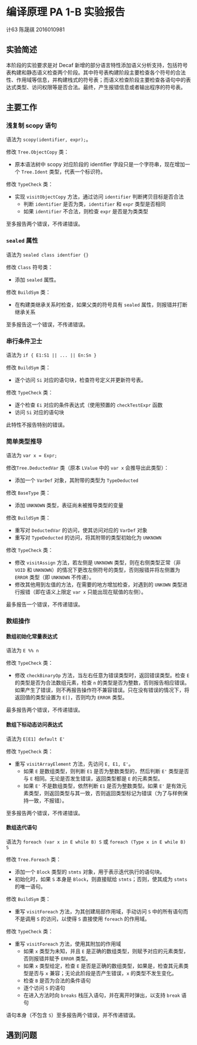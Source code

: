 # 编译原理 PA 1-B 实验报告

计63 陈晟祺 2016010981

## 实验简述

本阶段的实验要求是对 Decaf 新增的部分语言特性添加语义分析支持，包括符号表构建和静态语义检查两个阶段。其中符号表构建阶段主要检查各个符号的合法性、作用域等信息，并构建栈式的符号表；而语义检查阶段主要检查各语句中的表达式类型、访问权限等是否合法。最终，产生报错信息或者输出程序的符号表。

## 主要工作

### 浅复制 scopy 语句

语法为 `scopy(identifier, expr);`。

修改 `Tree.ObjectCopy` 类：

- 原本语法树中 scopy 对应阶段的 identifier 字段只是一个字符串，现在增加一个 `Tree.Ident` 类型，代表一个标识符。

修改 `TypeCheck` 类：

- 实现 `visitObjectCopy` 方法，通过访问 `identifier` 判断拷贝目标是否合法
  - 判断 `identifier` 是否为类，`identifier` 和 `expr` 类型是否相同
  - 如果 `identifier` 不合法，则检查 `expr` 是否是为类类型

至多报告两个错误，不传递错误。

### `sealed` 属性

语法为 `sealed class identfier {}`

修改 `Class` 符号类：

- 添加 `sealed` 属性。

修改 `BuildSym` 类：

- 在构建类继承关系时检查，如果父类的符号具有 `sealed` 属性，则报错并打断继承关系

至多报告这一个错误，不传递错误。

### 串行条件卫士

语法为 `if { E1:S1 || ... || En:Sn }`

修改 `BuildSym` 类：

- 逐个访问 `Si` 对应的语句块，检查符号定义并更新符号表。

修改 `TypeCheck` 类：

- 逐个检查 `Ei` 对应的条件表达式（使用预置的 `checkTestExpr` 函数
- 访问 `Si` 对应的语句块

此特性不报告特别的错误。

### 简单类型推导

语法为 `var x = Expr;`

修改`Tree.DeductedVar` 类（原本 `LValue` 中的 `var x` 会推导出此类型）：

- 添加一个 `VarDef` 对象，其附带的类型为 `TypeDeducted`

修改 `BaseType` 类：

- 添加 `UNKNOWN` 类型，表征尚未被推导类型的变量

修改 `BuildSym` 类：

- 重写对 `DeductedVar` 的访问，使其访问对应的 `VarDef` 对象
- 重写对 `TypeDeducted` 的访问，将其附带的类型初始化为 `UNKNOWN`

修改 `TypeCheck` 类：

- 修改 `visitAssign` 方法，若左侧是 `UNKNOWN` 类型，则在右侧类型正常（非 `VOID` 和 `UNKNOWN`）的情况下更改左侧符号的类型，否则报错并将左侧置为 `ERROR` 类型（即 `UNKNOWN` 不传递）。
- 修改其他用到左值的方法，在需要的地方增加检查，对遇到的 `UNKOWN` 类型进行报错（即在语义上限定 `var x` 只能出现在赋值的左侧）。

最多报告一个错误，不传递错误。

### 数组操作

#### 数组初始化常量表达式

语法为 `E %% n`

修改 `TypeCheck` 类：

- 修改 `checkBinaryOp` 方法，当左右任意为错误类型时，返回错误类型。检查 `E` 的类型是否为合法数组元素，检查 `n` 的类型是否为整数，否则报告相应错误。如果产生了错误，则不再报告操作符不兼容错误。只在没有错误的情况下，将返回值的类型设置为 `E[]`，否则均为 `ERROR` 类型。

最多报告两个错误，不传递错误。

#### 数组下标动态访问表达式

语法为 `E[E1] default E'`

修改 `TypeCheck` 类：

- 重写 `visitArrayElement` 方法，先访问 `E, E1, E'`。
  - 如果 `E` 是数组类型，则判断 `E1` 是否为整数类型的，然后判断 `E'` 类型是否与 `E` 相同。无论是否发生错误，返回类型都是 `E` 的元素类型。
  - 如果 `E'` 不是数组类型，依然判断 `E1` 是否为整数类型。如果 `E'` 是有效元素类型，则返回类型与其一致，否则返回类型标记为错误（为了与样例保持一致，不报错）。

至多报告两个错误，不传递错误。

#### 数组迭代语句

语法为 `foreach (var x in E while B) S` 或 `foreach (Type x in E while B) S`

修改 `Tree.Foreach` 类：

- 添加一个 `Block` 类型的 `stmts` 对象，用于表示迭代执行的语句块。
- 初始化时，如果 `S` 本身是 `Block`，则直接赋给 `stmts`；否则，使其成为 `stmts` 的唯一语句。

修改 `BuildSym` 类：

- 重写 `visitForeach` 方法，为其创建局部作用域，手动访问 `S` 中的所有语句而不是调用 `S` 的访问，以使得 `S` 直接使用 `foreach` 的作用域。

修改 `TypeCheck` 类：

- 重写 `visitForeach` 方法，使用其附加的作用域
  - 如果 `x` 类型为未知，并且 `E` 是正确的数组类型，则赋予对应的元素类型，否则报错并赋予 `ERROR` 类型。
  - 如果 `x` 类型给定，检查 `E` 是否是正确的数组类型，如果是，检查其元素类型是否与 `x` 兼容；无论此阶段是否产生错误，`x` 的类型不发生变化。
  - 检查 `B` 是否为合法的条件语句
  - 逐个访问 `S` 的语句
  - 在进入方法时向 `breaks` 栈压入语句，并在离开时弹出，以支持 `break` 语句

语句本身（不包含 `S`）至多报告两个错误，并不传递错误。

## 遇到问题

